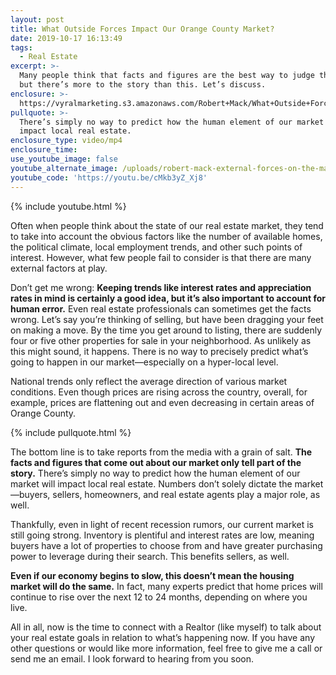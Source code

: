 ```yaml
---
layout: post
title: What Outside Forces Impact Our Orange County Market?
date: 2019-10-17 16:13:49
tags:
  - Real Estate
excerpt: >-
  Many people think that facts and figures are the best way to judge the market,
  but there’s more to the story than this. Let’s discuss.
enclosure: >-
  https://vyralmarketing.s3.amazonaws.com/Robert+Mack/What+Outside+Forces+Impact+Our+Orange+County+Market_.mp4
pullquote: >-
  There’s simply no way to predict how the human element of our market will
  impact local real estate.
enclosure_type: video/mp4
enclosure_time:
use_youtube_image: false
youtube_alternate_image: /uploads/robert-mack-external-forces-on-the-market-youtube.png
youtube_code: 'https://youtu.be/cMkb3yZ_Xj8'
---
```


{% include youtube.html %}

Often when people think about the state of our real estate market, they tend to take into account the obvious factors like the number of available homes, the political climate, local employment trends, and other such points of interest. However, what few people fail to consider is that there are many external factors at play.&nbsp;

Don’t get me wrong: **Keeping trends like interest rates and appreciation rates in mind is certainly a good idea, but it’s also important to account for human error.** Even real estate professionals can sometimes get the facts wrong. Let’s say you’re thinking of selling, but have been dragging your feet on making a move. By the time you get around to listing, there are suddenly four or five other properties for sale in your neighborhood. As unlikely as this might sound, it happens. There is no way to precisely predict what’s going to happen in our market—especially on a hyper-local level.&nbsp;

National trends only reflect the average direction of various market conditions. Even though prices are rising across the country, overall, for example, prices are flattening out and even decreasing in certain areas of Orange County.&nbsp;

{% include pullquote.html %}

The bottom line is to take reports from the media with a grain of salt. **The facts and figures that come out about our market only tell part of the story.** There’s simply no way to predict how the human element of our market will impact local real estate. Numbers don’t solely dictate the market—buyers, sellers, homeowners, and real estate agents play a major role, as well.&nbsp;

Thankfully, even in light of recent recession rumors, our current market is still going strong. Inventory is plentiful and interest rates are low, meaning buyers have a lot of properties to choose from and have greater purchasing power to leverage during their search. This benefits sellers, as well.&nbsp;

**Even if our economy begins to slow, this doesn’t mean the housing market will do the same.** In fact, many experts predict that home prices will continue to rise over the next 12 to 24 months, depending on where you live.&nbsp;

All in all, now is the time to connect with a Realtor (like myself) to talk about your real estate goals in relation to what’s happening now. If you have any other questions or would like more information, feel free to give me a call or send me an email. I look forward to hearing from you soon.